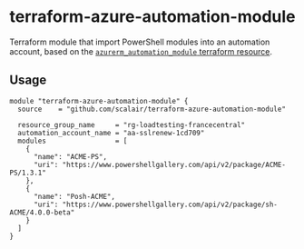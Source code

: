 # terraform-azure-automation-module

Terraform module that import PowerShell modules into an automation account, based on the [`azurerm_automation_module` terraform resource](https://registry.terraform.io/providers/hashicorp/azurerm/latest/docs/resources/automation_module).

## Usage

```hcl
module "terraform-azure-automation-module" {
  source    = "github.com/scalair/terraform-azure-automation-module"

  resource_group_name     = "rg-loadtesting-francecentral"
  automation_account_name = "aa-sslrenew-1cd709"
  modules                 = [
    {
      "name": "ACME-PS",
      "uri": "https://www.powershellgallery.com/api/v2/package/ACME-PS/1.3.1"
    },
    {
      "name": "Posh-ACME",
      "uri": "https://www.powershellgallery.com/api/v2/package/sh-ACME/4.0.0-beta"
    }
  ]
}
```
